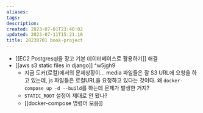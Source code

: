```yaml
---
aliases: 
tags: 
description:
created: 2023-07-01T23:40:02
updated: 2023-07-11T15:21:10
title: 20230701 book-project
---
```

- [[EC2 Postgresql을 장고 기본 데이터베이스로 활용하기]] 해결
- [[aws s3 static files in django]] ^w5jgh9
	- 지금 도커(로컬)에서의 문제상황이... media 파일들은 잘 S3 URL에 요청을 하고 있는데, js 파일들은 로컬URL을 요청하고 있다는 것이다. 왜 `docker-compose up -d --build`를 하는데 문제가 발생한 거지?
	- `STATIC_ROOT` 설정이 제대로 안 됐나?
	- [[docker-compose 명령어 모음]]